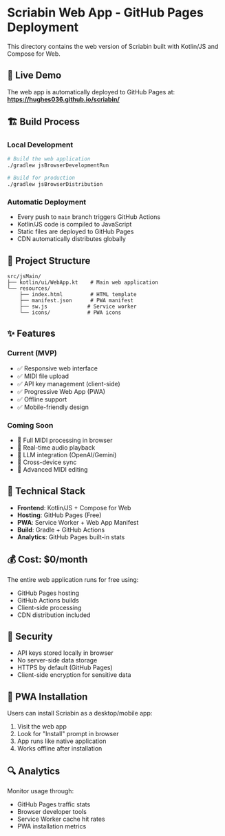 # Scriabin Web App - GitHub Pages Deployment

This directory contains the web version of Scriabin built with Kotlin/JS and Compose for Web.

## 🚀 **Live Demo**

The web app is automatically deployed to GitHub Pages at:
**https://hughes036.github.io/scriabin/**

## 🏗️ **Build Process**

### Local Development
```bash
# Build the web application
./gradlew jsBrowserDevelopmentRun

# Build for production
./gradlew jsBrowserDistribution
```

### Automatic Deployment
- Every push to `main` branch triggers GitHub Actions
- Kotlin/JS code is compiled to JavaScript
- Static files are deployed to GitHub Pages
- CDN automatically distributes globally

## 📁 **Project Structure**

```
src/jsMain/
├── kotlin/ui/WebApp.kt    # Main web application
└── resources/
    ├── index.html         # HTML template
    ├── manifest.json      # PWA manifest
    ├── sw.js             # Service worker
    └── icons/            # PWA icons
```

## ✨ **Features**

### Current (MVP)
- ✅ Responsive web interface
- ✅ MIDI file upload
- ✅ API key management (client-side)
- ✅ Progressive Web App (PWA)
- ✅ Offline support
- ✅ Mobile-friendly design

### Coming Soon
- 🔄 Full MIDI processing in browser
- 🔄 Real-time audio playback
- 🔄 LLM integration (OpenAI/Gemini)
- 🔄 Cross-device sync
- 🔄 Advanced MIDI editing

## 🔧 **Technical Stack**

- **Frontend**: Kotlin/JS + Compose for Web
- **Hosting**: GitHub Pages (Free)
- **PWA**: Service Worker + Web App Manifest
- **Build**: Gradle + GitHub Actions
- **Analytics**: GitHub Pages built-in stats

## 💰 **Cost**: $0/month

The entire web application runs for free using:
- GitHub Pages hosting
- GitHub Actions builds
- Client-side processing
- CDN distribution included

## 🔐 **Security**

- API keys stored locally in browser
- No server-side data storage
- HTTPS by default (GitHub Pages)
- Client-side encryption for sensitive data

## 📱 **PWA Installation**

Users can install Scriabin as a desktop/mobile app:
1. Visit the web app
2. Look for "Install" prompt in browser
3. App runs like native application
4. Works offline after installation

## 🔍 **Analytics**

Monitor usage through:
- GitHub Pages traffic stats
- Browser developer tools
- Service Worker cache hit rates
- PWA installation metrics
